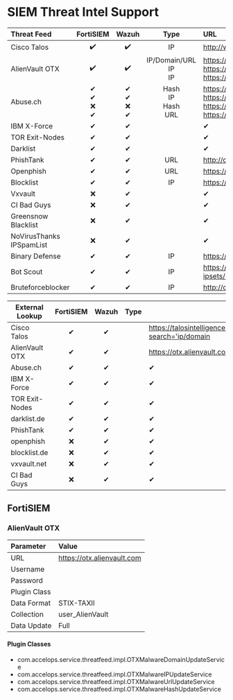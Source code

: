 # SIEM Threat Intel Support

| Threat Feed              	| FortiSIEM          | Wazuh              | Type                      | URL                                                               |
| :------------------------ | :----------------: | :----------------: |:-------------------------:| :---------------------------------------------------------------- |
| Cisco Talos              	| :heavy_check_mark: | :heavy_check_mark:	| IP                        | http://www.talosintelligence.com/documents/ip-blacklist           |
| AlienVault OTX           	| :heavy_check_mark: | :heavy_check_mark:	| IP/Domain/URL<br>IP<br>IP | https://otx.alienvault.com/taxii/discovery<br>https://reputation.alienvault.com/reputation.data<br>https://reputation.alienvault.com/reputation.generic |
| Abuse.ch                 	|    ✔<br>✔<br>❌<br>✔    	|   ✔<br>✔<br>❌<br>✔   	| Hash<br>IP<br>Hash<br>URL 	| https://bazaar.abuse.ch/export/csv/full/<br>https://feodotracker.abuse.ch/downloads/ipblocklist_recommended.txt<br>https://sslbl.abuse.ch/blacklist/sslblacklist.csv<br>https://urlhaus.abuse.ch/downloads/csv_online/ |
| IBM X-Force              	|     ✔     	|   ✔   	|                           	| ✔                                      |
| TOR Exit-Nodes           	|     ✔     	|   ✔   	|                           	| ✔                                      |
| Darklist                 	|     ✔     	|   ✔   	|                           	| ✔                                      |
| PhishTank                	|     ✔     	|   ✔   	| URL                       	| http://data.phishtank.com/data/online-valid.csv |
| Openphish                	|     ✔     	|   ✔   	| URL                       	| https://openphish.com/feed.txt |
| Blocklist                	|     ✔     	|   ✔   	| IP                        	| https://lists.blocklist.de/lists/all.txt |
| Vxvault                  	|     ❌     	|   ✔   	|                           	| ✔                                      |
| CI Bad Guys              	|     ❌     	|   ✔   	|                           	| ✔                                     |
| Greensnow Blacklist      	|     ❌     	|   ✔   	|                           	| ✔                                      |
| NoVirusThanks IPSpamList 	|     ❌     	|   ✔   	|                           	| ✔                                      |
| Binary Defense           	|     ✔     	|   ✔   	| IP                        	| https://www.binarydefense.com/banlist.txt |
| Bot Scout                	|     ✔     	|   ✔   	| IP                        	| https://raw.githubusercontent.com/firehol/blocklist-ipsets/master/botscout_1d.ipset |
| Bruteforceblocker        	|     ✔     	|   ✔   	| IP                        	| http://danger.rulez.sk/projects/bruteforceblocker/blist.php |




| External Lookup          	| FortiSIEM 	| Wazuh 	|  Type                       	| URL                                   	|
|--------------------------	|:---------:	|:-----:	|:--------------------------:|----------------|
| Cisco Talos              	|     ✔     	|   ✔   	|                           	| https://talosintelligence.com/reputation_center/lookup?search='ip/domain |
| AlienVault OTX           	|     ✔     	|   ✔   	|                           	| https://otx.alienvault.com/api/v1/indicators/IPv4/'ip'/general  |
| Abuse.ch                 	|     ✔     	|   ✔   	|                           	| ✔                                       |
| IBM X-Force              	|     ✔     	|   ✔   	|                           	| ✔                                        |
| TOR Exit-Nodes           	|     ✔     	|   ✔   	|                           	| ✔                                       |
| darklist.de              	|     ✔     	|   ✔   	|                           	| ✔                                       |
| PhishTank                	|     ✔     	|   ✔   	|                           	| ✔                                       |
| openphish                	|     ❌     	|   ✔   	|                           	| ✔                                       |
| blocklist.de             	|     ❌     	|   ✔   	|                           	| ✔                                       |
| vxvault.net              	|     ❌     	|   ✔   	|                           	| ✔                                       |
| CI Bad Guys              	|     ❌     	|   ✔   	|                           	| ✔                                       |


## FortiSIEM
### AlienVault OTX

| Parameter    | Value                      |
| :----------- | :------------------------- |
| URL          | https://otx.alienvault.com |
| Username     | <API-KEY>                  |
| Password     |                            |
| Plugin Class | <Plugin-Class>             |
| Data Format  | STIX-TAXII                 |
| Collection   | user_AlienVault            |
| Data Update  | Full                       |


#### Plugin Classes
- com.accelops.service.threatfeed.impl.OTXMalwareDomainUpdateService
- com.accelops.service.threatfeed.impl.OTXMalwareIPUpdateService
- com.accelops.service.threatfeed.impl.OTXMalwareUrlUpdateService
- com.accelops.service.threatfeed.impl.OTXMalwareHashUpdateService

